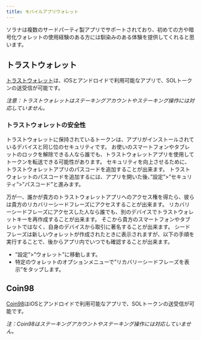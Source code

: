 ```yaml
---
title: モバイルアプリウォレット
---
```


ソラナは複数のサードパーティ製アプリでサポートされており、初めての方や暗号化ウォレットの使用経験のある方には馴染みのある体験を提供してくれると思います。

## トラストウォレット
[トラストウォレット](https://trustwallet.com/)は、iOSとアンドロイドで利用可能なアプリで、SOLトークンの送受信が可能です。

*注意：トラストウォレットはステーキングアカウントやステーキング操作には対応していません。*

### トラストウォレットの安全性

トラストウォレットに保持されているトークンは、アプリがインストールされているデバイスと同じ位のセキュリティです。 お使いのスマートフォンやタブレットのロックを解除できる人なら誰でも、トラストウォレットアプリを使用してトークンを転送できる可能性があります。 セキュリティを向上させるために、トラストウォレットアプリのパスコードを追加することが出来ます。 トラストウォレットのパスコードを追加するには、アプリを開いた後、”設定”>”セキュリティ”>”パスコード”と進みます。

万が一、誰かが貴方のトラストウォレットアプリへのアクセス権を得たら、彼らは貴方のリカバリーシードフレーズにアクセスすることが出来ます。 リカバリーシードフレーズにアクセスした人なら誰でも、別のデバイスでトラストウォレットキーを再作成することが出来ます。 そこから貴方のスマートフォンやタブレットではなく、自身のデバイスから取引に著名することが出来ます。 シードフレーズは新しいウォレットが作成されたときに表示されますが、以下の手順を実行することで、後からアプリ内でいつでも確認することが出来ます。

- ”設定”>”ウォレット”に移動します。
- 特定のウォレットのオプションメニューで”リカバリーシードフレーズを表示”をタップします。

## Coin98
[Coin98](https://coin98.app/)はiOSとアンドロイドで利用可能なアプリで、SOLトークンの送受信が可能です。

*注：Coin98はステーキングアカウントやステーキング操作には対応していません。*
